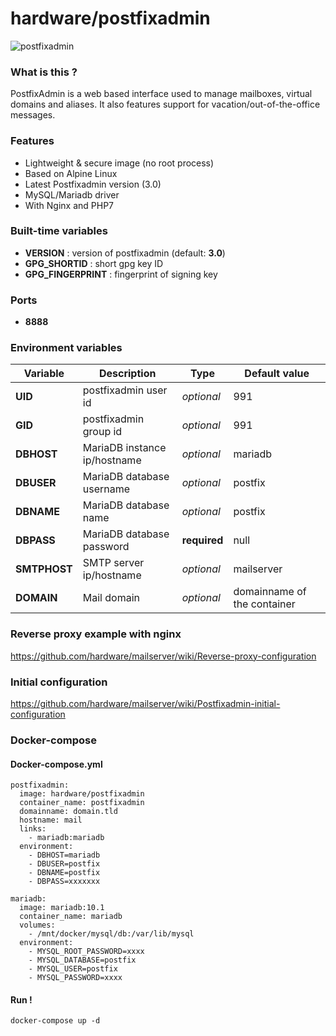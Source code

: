 # hardware/postfixadmin

![postfixadmin](http://i.imgur.com/UCtvKHR.png "postfixadmin")

### What is this ?

PostfixAdmin is a web based interface used to manage mailboxes, virtual domains and aliases. It also features support for vacation/out-of-the-office messages.

### Features

- Lightweight & secure image (no root process)
- Based on Alpine Linux
- Latest Postfixadmin version (3.0)
- MySQL/Mariadb driver
- With Nginx and PHP7

### Built-time variables

- **VERSION** : version of postfixadmin (default: **3.0**)
- **GPG_SHORTID** : short gpg key ID
- **GPG_FINGERPRINT** : fingerprint of signing key

### Ports

- **8888**

### Environment variables

| Variable | Description | Type | Default value |
| -------- | ----------- | ---- | ------------- |
| **UID** | postfixadmin user id | *optional* | 991
| **GID** | postfixadmin group id | *optional* | 991
| **DBHOST** | MariaDB instance ip/hostname | *optional* | mariadb
| **DBUSER** | MariaDB database username | *optional* | postfix
| **DBNAME** | MariaDB database name | *optional* | postfix
| **DBPASS** | MariaDB database password | **required** | null
| **SMTPHOST** | SMTP server ip/hostname | *optional* | mailserver
| **DOMAIN** | Mail domain | *optional* | domainname of the container

### Reverse proxy example with nginx

https://github.com/hardware/mailserver/wiki/Reverse-proxy-configuration

### Initial configuration

https://github.com/hardware/mailserver/wiki/Postfixadmin-initial-configuration

### Docker-compose

#### Docker-compose.yml

```
postfixadmin:
  image: hardware/postfixadmin
  container_name: postfixadmin
  domainname: domain.tld
  hostname: mail
  links:
    - mariadb:mariadb
  environment:
    - DBHOST=mariadb
    - DBUSER=postfix
    - DBNAME=postfix
    - DBPASS=xxxxxxx

mariadb:
  image: mariadb:10.1
  container_name: mariadb
  volumes:
    - /mnt/docker/mysql/db:/var/lib/mysql
  environment:
    - MYSQL_ROOT_PASSWORD=xxxx
    - MYSQL_DATABASE=postfix
    - MYSQL_USER=postfix
    - MYSQL_PASSWORD=xxxx
```

#### Run !

```
docker-compose up -d
```
